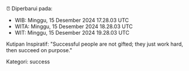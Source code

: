 ⏰ Diperbarui pada:
- WIB: Minggu, 15 Desember 2024 17.28.03 UTC
- WITA: Minggu, 15 Desember 2024 18.28.03 UTC
- WIT: Minggu, 15 Desember 2024 19.28.03 UTC

Kutipan Inspiratif:
"Successful people are not gifted; they just work hard, then succeed on purpose."


Kategori: success

